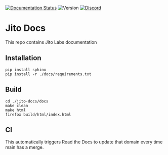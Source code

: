 [![Documentation Status](https://readthedocs.org/projects/jito-docs/badge/?version=latest)](https://jito-docs.readthedocs.io/)
![Version](https://img.shields.io/badge/version-0.1.0-blue)
[![Discord](https://img.shields.io/discord/938287290806042626?label=Discord&logo=discord&style=flat&color=7289DA)](https://discord.gg/jTSmEzaR)



Jito Docs
=======================================

This repo contains Jito Labs documentation

## Installation

```
pip install sphinx
pip install -r ./docs/requirements.txt
```

## Build

```
cd ./jito-docs/docs
make clean
make html
firefox build/html/index.html
```

## CI
This automatically triggers Read the Docs to update that domain every time main has a merge. 

